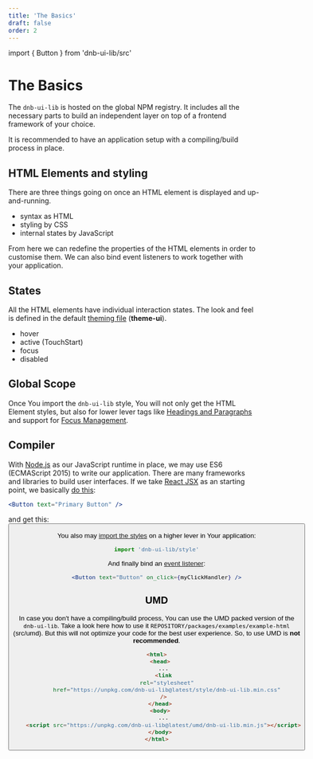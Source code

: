 ```yaml
---
title: 'The Basics'
draft: false
order: 2
---
```


import { Button } from 'dnb-ui-lib/src'

<!-- They don't rely on any global style-sheets such as **normalize.css** beside the main DNB Stylesheet. -->

# The Basics

The `dnb-ui-lib` is hosted on the global NPM registry. It includes all the necessary parts to build an independent layer on top of a frontend framework of your choice.

It is recommended to have an application setup with a compiling/build process in place.

## HTML Elements and styling

There are three things going on once an HTML element is displayed and up-and-running.

- syntax as HTML
- styling by CSS
- internal states by JavaScript

From here we can redefine the properties of the HTML elements in order to customise them.
We can also bind event listeners to work together with your application.

## States

All the HTML elements have individual interaction states. The look and feel is defined in the default [theming file](/uilib/usage/theming) (**theme-ui**).

- hover
- active (TouchStart)
- focus
- disabled

## Global Scope

Once You import the `dnb-ui-lib` style, You will not only get the HTML Element styles, but also for lower lever tags like [Headings and Paragraphs](/uilib/typography) and support for [Focus Management](/uilib/usage/accessibility/focus).

## Compiler

With [Node.js](https://nodejs.org/) as our JavaScript runtime in place, we may use ES6 (ECMAScript 2015) to write our application. There are many frameworks and libraries to build user interfaces. If we take [React JSX](https://reactjs.org/docs/add-react-to-a-website.html#optional-try-react-with-jsx) as an starting point, we basically [do this](/uilib/usage/first-steps/react):

```jsx
<Button text="Primary Button" />
```

and get this: <Button text="Primary Button" />

You also may [import the styles](/uilib/usage/styling) on a higher lever in Your application:

```js
import 'dnb-ui-lib/style'
```

And finally bind an [event listener](/uilib/usage/event-handling):

```jsx
<Button text="Button" on_click={myClickHandler} />
```

## UMD

In case you don't have a compiling/build process, You can use the UMD packed version of the `dnb-ui-lib`. Take a look here how to use it `REPOSITORY/packages/examples/example-html` (src/umd). But this will not optimize your code for the best user experience. So, to use UMD is **not recommended**.

```html
<html>
  <head>
    ...
    <link
      rel="stylesheet"
      href="https://unpkg.com/dnb-ui-lib@latest/style/dnb-ui-lib.min.css"
    />
  </head>
  <body>
    ...
    <script src="https://unpkg.com/dnb-ui-lib@latest/umd/dnb-ui-lib.min.js"></script>
  </body>
</html>
```
